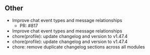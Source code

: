 ## Other

- Improve chat event types and message relationships
   - PR: #817
- Improve chat event types and message relationships
- chore(profile): update changelog and version to v1.47.4
- chore(profile): update changelog and version to v1.47.4
- chore: remove duplicate changelog sections across all modules

